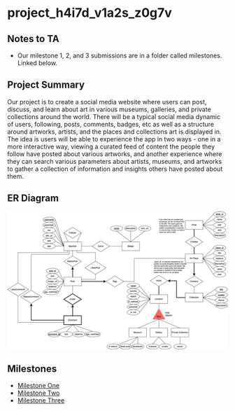 # project_h4i7d_v1a2s_z0g7v

## Notes to TA

* Our milestone 1, 2, and 3 submissions are in a folder called milestones. Linked below.

## Project Summary

Our project is to create a social media website where users can post, discuss, and learn about art in various museums, galleries, and private collections around the world. There will be a typical social media dynamic of users, following, posts, comments, badges, etc as well as a structure around artworks, artists, and the places and collections art is displayed in. The idea is users will be able to experience the app in two ways - one in a more interactive way, viewing a curated feed of content the people they follow have posted about various artworks, and another experience where they can search various parameters about artists, museums, and artworks to gather a collection of information and insights others have posted about them.

## ER Diagram
![group_project](milestones/group_project.png)

## Milestones
* [Milestone One](./milestones/CPSC%20304%20Project%20-%20Milestone%20One.pdf)
* [Milestone Two](./milestones/CPSC%20304%20Project%20-%20Milestone%20Two.pdf)
* [Milestone Three](./milestones/CPSC%20304%20Project%20-%20Milestone%20Three.pdf)
